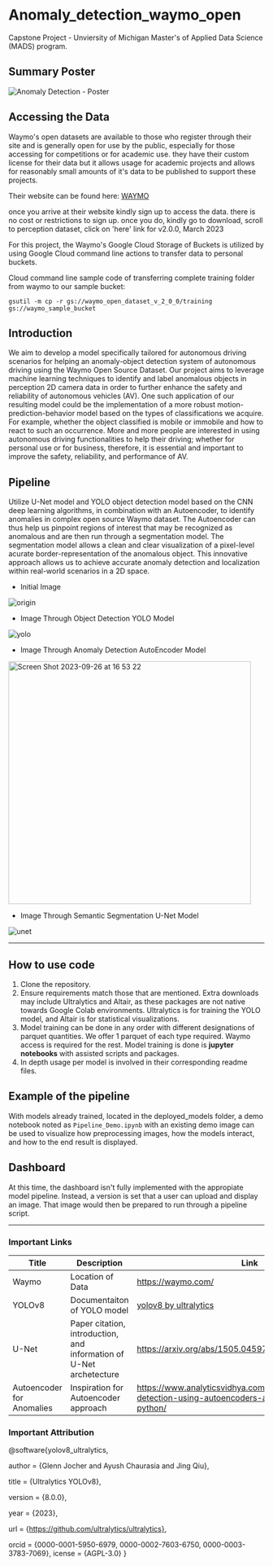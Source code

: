 # Anomaly_detection_waymo_open
Capstone Project - Unviersity of Michigan Master's of Applied Data Science (MADS) program. 



## Summary Poster

![Anomaly Detection - Poster](https://github.com/nixu0617/Way-Anomaly-Detection_DL/assets/145882602/fe2c95ed-0be7-4cdc-819a-f379c781ad9a)


## Accessing the Data
Waymo's open datasets are available to those who register through their site and is generally open for use by the public, especially for those accessing for competitions or for academic use. they have their custom license for their data but it allows usage for academic projects and allows for reasonably small amounts of it's  data  to be published to support these projects.

Their website can be found here: [WAYMO](https://waymo.com/open/)

once you arrive at their website kindly sign up to access the data. there is no cost or restrictions to sign up. once you do, kindly go to download, scroll to perception dataset, click on 'here' link for v2.0.0, March 2023

For this project, the Waymo's Google Cloud Storage of Buckets is utilized by using Google Cloud command line actions to transfer data to personal buckets.

Cloud command line sample code of transferring complete training folder from waymo to our sample bucket:
```
gsutil -m cp -r gs://waymo_open_dataset_v_2_0_0/training gs://waymo_sample_bucket
```

## Introduction
We aim to develop a model specifically tailored for autonomous driving scenarios for helping an anomaly-object detection system of autonomous driving using the Waymo Open Source Dataset. Our project aims to leverage machine learning techniques to identify and label anomalous objects in perception 2D camera data in order to further enhance the safety and reliability of autonomous vehicles (AV). One such application of our resulting model could be the implementation of a more robust motion-prediction-behavior model based on the types of classifications we acquire. For example, whether the object classified is mobile or immobile and how to react to such an occurrence. More and more people are interested in using autonomous driving functionalities to help their driving; whether for personal use or for business, therefore, it is essential and important to improve the safety, reliability, and performance of AV.

## Pipeline
Utilize U-Net model and YOLO object detection model based on the CNN deep learning algorithms, in combination with an Autoencoder, to identify anomalies in complex open source Waymo dataset. The Autoencoder can thus help us pinpoint regions of interest that may be recognized as anomalous and are then run through a segmentation model. The segmentation model allows a clean and clear visualization of a pixel-level acurate border-representation of the anomalous object. This innovative approach allows us to achieve accurate anomaly detection and localization within real-world scenarios in a 2D space.

- Initial Image
  
![origin](https://github.com/nixu0617/Way-Anomaly-Detection_DL/assets/145882602/ca25ef80-7749-47de-a602-072f2ec1a655)



- Image Through Object Detection YOLO Model

![yolo](https://github.com/nixu0617/Way-Anomaly-Detection_DL/assets/145882602/9b152e98-9947-46e6-a12e-c3d2105f6325)


- Image Through Anomaly Detection AutoEncoder Model

<img width="477" alt="Screen Shot 2023-09-26 at 16 53 22" src="https://github.com/nixu0617/Way-Anomaly-Detection_DL/assets/145882602/0478a6ce-ec48-46b2-bb4c-1f03bdd3ad69">



- Image Through Semantic Segmentation U-Net Model
  
![unet](https://github.com/nixu0617/Way-Anomaly-Detection_DL/assets/145882602/c01a1857-c7b3-4668-b701-1b5a536f4be6)



---------------------------
## How to use code
1. Clone the repository.
2. Ensure requirements match those that are mentioned. Extra downloads may include Ultralytics and Altair, as these packages are not native towards Google Colab environments. Ultralytics is for training the YOLO model, and Altair is for statistical visualizations.
3. Model training can be done in any order with different designations of parquet quantities. We offer 1 parquet of each type required. Waymo access is required for the rest. Model training is done is **jupyter notebooks** with assisted scripts and packages. 
4. In depth usage per model is involved in their corresponding readme files.

## Example of the pipeline
With models already trained, located in the deployed_models folder, a demo notebook noted as ```Pipeline_Demo.ipynb``` with an existing demo image can be used to visualize how preprocessing images, how the models interact, and how to the end result is displayed.

## Dashboard
At this time, the dashboard isn't fully implemented with the appropiate model pipeline. Instead, a version is set that a user can upload and display an image. That image would then be prepared to run through a pipeline script. 

-------------------------------------------------------------------------------------------------------------------

### Important Links

| Title | Description | Link |
|-------|-------------|--------|
| Waymo | Location of Data | https://waymo.com/ | 
| YOLOv8 | Documentaiton of YOLO model | [yolov8 by ultralytics](https://docs.ultralytics.com/models/yolov8/) |
| U-Net | Paper citation, introduction, and information of U-Net archetecture | https://arxiv.org/abs/1505.04597 |
| Autoencoder for Anomalies | Inspiration for Autoencoder approach | https://www.analyticsvidhya.com/blog/2021/05/anomaly-detection-using-autoencoders-a-walk-through-in-python/ |

### Important Attribution

@software{yolov8_ultralytics,

author = {Glenn Jocher and Ayush Chaurasia and Jing Qiu},

title = {Ultralytics YOLOv8},

version = {8.0.0},

year = {2023},

url = {https://github.com/ultralytics/ultralytics},

orcid = {0000-0001-5950-6979, 0000-0002-7603-6750, 0000-0003-3783-7069},
icense = {AGPL-3.0}
}

